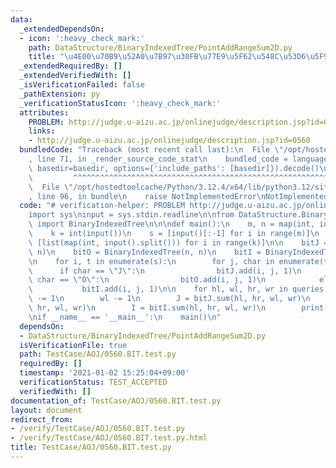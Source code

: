 ```yaml
---
data:
  _extendedDependsOn:
  - icon: ':heavy_check_mark:'
    path: DataStructure/BinaryIndexedTree/PointAddRangeSum2D.py
    title: "\u4E00\u70B9\u52A0\u7B97\u30FB\u77E9\u5F62\u548C\u53D6\u5F97"
  _extendedRequiredBy: []
  _extendedVerifiedWith: []
  _isVerificationFailed: false
  _pathExtension: py
  _verificationStatusIcon: ':heavy_check_mark:'
  attributes:
    PROBLEM: http://judge.u-aizu.ac.jp/onlinejudge/description.jsp?id=0560
    links:
    - http://judge.u-aizu.ac.jp/onlinejudge/description.jsp?id=0560
  bundledCode: "Traceback (most recent call last):\n  File \"/opt/hostedtoolcache/Python/3.12.4/x64/lib/python3.12/site-packages/onlinejudge_verify/documentation/build.py\"\
    , line 71, in _render_source_code_stat\n    bundled_code = language.bundle(stat.path,\
    \ basedir=basedir, options={'include_paths': [basedir]}).decode()\n          \
    \         ^^^^^^^^^^^^^^^^^^^^^^^^^^^^^^^^^^^^^^^^^^^^^^^^^^^^^^^^^^^^^^^^^^^^^^^^^^^^^^^^^\n\
    \  File \"/opt/hostedtoolcache/Python/3.12.4/x64/lib/python3.12/site-packages/onlinejudge_verify/languages/python.py\"\
    , line 96, in bundle\n    raise NotImplementedError\nNotImplementedError\n"
  code: "# verification-helper: PROBLEM http://judge.u-aizu.ac.jp/onlinejudge/description.jsp?id=0560\n\
    import sys\ninput = sys.stdin.readline\n\nfrom DataStructure.BinaryIndexedTree.PointAddRangeSum2D\
    \ import BinaryIndexedTree\n\n\ndef main():\n    m, n = map(int, input().split())\n\
    \    k = int(input())\n    s = [input()[:-1] for i in range(m)]\n    queries =\
    \ [list(map(int, input().split())) for i in range(k)]\n\n    bitJ = BinaryIndexedTree(n,\
    \ n)\n    bitO = BinaryIndexedTree(n, n)\n    bitI = BinaryIndexedTree(n, n)\n\
    \n    for i, t in enumerate(s):\n        for j, char in enumerate(t):\n      \
    \      if char == \"J\":\n                bitJ.add(i, j, 1)\n            elif\
    \ char == \"O\":\n                bitO.add(i, j, 1)\n            else:\n     \
    \           bitI.add(i, j, 1)\n\n    for hl, wl, hr, wr in queries:\n        hl\
    \ -= 1\n        wl -= 1\n        J = bitJ.sum(hl, hr, wl, wr)\n        O = bitO.sum(hl,\
    \ hr, wl, wr)\n        I = bitI.sum(hl, hr, wl, wr)\n        print(J, O, I)\n\n\
    \nif __name__ == '__main__':\n    main()\n"
  dependsOn:
  - DataStructure/BinaryIndexedTree/PointAddRangeSum2D.py
  isVerificationFile: true
  path: TestCase/AOJ/0560.BIT.test.py
  requiredBy: []
  timestamp: '2021-01-02 15:25:04+09:00'
  verificationStatus: TEST_ACCEPTED
  verifiedWith: []
documentation_of: TestCase/AOJ/0560.BIT.test.py
layout: document
redirect_from:
- /verify/TestCase/AOJ/0560.BIT.test.py
- /verify/TestCase/AOJ/0560.BIT.test.py.html
title: TestCase/AOJ/0560.BIT.test.py
---
```

